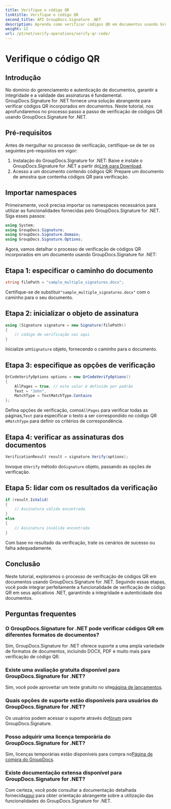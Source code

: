 ```yaml
---
title: Verifique o código QR
linktitle: Verifique o código QR
second_title: API GroupDocs.Signature .NET
description: Aprenda como verificar códigos QR em documentos usando GroupDocs.Signature for .NET. Tutorial abrangente com guia passo a passo.
weight: 12
url: /pt/net/verify-operations/verify-qr-code/
---
```


# Verifique o código QR

## Introdução
No domínio do gerenciamento e autenticação de documentos, garantir a integridade e a validade das assinaturas é fundamental. GroupDocs.Signature for .NET fornece uma solução abrangente para verificar códigos QR incorporados em documentos. Neste tutorial, nos aprofundaremos no processo passo a passo de verificação de códigos QR usando GroupDocs.Signature for .NET.
## Pré-requisitos
Antes de mergulhar no processo de verificação, certifique-se de ter os seguintes pré-requisitos em vigor:
1.  Instalação do GroupDocs.Signature for .NET: Baixe e instale o GroupDocs.Signature for .NET a partir do[Link para Download](https://releases.groupdocs.com/signature/net/).
2. Acesso a um documento contendo códigos QR: Prepare um documento de amostra que contenha códigos QR para verificação. 

## Importar namespaces
Primeiramente, você precisa importar os namespaces necessários para utilizar as funcionalidades fornecidas pelo GroupDocs.Signature for .NET. Siga esses passos:

```csharp
using System;
using GroupDocs.Signature;
using GroupDocs.Signature.Domain;
using GroupDocs.Signature.Options;
```


Agora, vamos detalhar o processo de verificação de códigos QR incorporados em um documento usando GroupDocs.Signature for .NET:
## Etapa 1: especificar o caminho do documento
```csharp
string filePath = "sample_multiple_signatures.docx";
```
 Certifique-se de substituir`"sample_multiple_signatures.docx"` com o caminho para o seu documento.
## Etapa 2: inicializar o objeto de assinatura
```csharp
using (Signature signature = new Signature(filePath))
{
    // código de verificação vai aqui
}
```
 Inicialize um`Signature` objeto, fornecendo o caminho para o documento.
## Etapa 3: especifique as opções de verificação
```csharp
QrCodeVerifyOptions options = new QrCodeVerifyOptions()
{
    AllPages = true, // este valor é definido por padrão
    Text = "John",
    MatchType = TextMatchType.Contains
};
```
 Defina opções de verificação, como`AllPages` para verificar todas as páginas,`Text` para especificar o texto a ser correspondido no código QR e`MatchType` para definir os critérios de correspondência.
## Etapa 4: verificar as assinaturas dos documentos
```csharp
VerificationResult result = signature.Verify(options);
```
 Invoque o`Verify` método do`Signature` objeto, passando as opções de verificação.
## Etapa 5: lidar com os resultados da verificação
```csharp
if (result.IsValid)
{
    // Assinatura válida encontrada
}
else
{
    // Assinatura inválida encontrada
}
```
Com base no resultado da verificação, trate os cenários de sucesso ou falha adequadamente.

## Conclusão
Neste tutorial, exploramos o processo de verificação de códigos QR em documentos usando GroupDocs.Signature for .NET. Seguindo essas etapas, você pode integrar perfeitamente a funcionalidade de verificação de código QR em seus aplicativos .NET, garantindo a integridade e autenticidade dos documentos.
## Perguntas frequentes
### O GroupDocs.Signature for .NET pode verificar códigos QR em diferentes formatos de documentos?
Sim, GroupDocs.Signature for .NET oferece suporte a uma ampla variedade de formatos de documentos, incluindo DOCX, PDF e muito mais para verificação de código QR.
### Existe uma avaliação gratuita disponível para GroupDocs.Signature for .NET?
 Sim, você pode aproveitar um teste gratuito no site[página de lançamentos](https://releases.groupdocs.com/).
### Quais opções de suporte estão disponíveis para usuários do GroupDocs.Signature for .NET?
 Os usuários podem acessar o suporte através do[fórum](https://forum.groupdocs.com/c/signature/13) para GroupDocs.Signature.
### Posso adquirir uma licença temporária do GroupDocs.Signature for .NET?
 Sim, licenças temporárias estão disponíveis para compra no[Página de compra do GroupDocs](https://purchase.groupdocs.com/temporary-license/).
### Existe documentação extensa disponível para GroupDocs.Signature for .NET?
 Com certeza, você pode consultar a documentação detalhada fornecida[aqui](https://tutorials.groupdocs.com/signature/net/) para obter orientação abrangente sobre a utilização das funcionalidades do GroupDocs.Signature for .NET.
